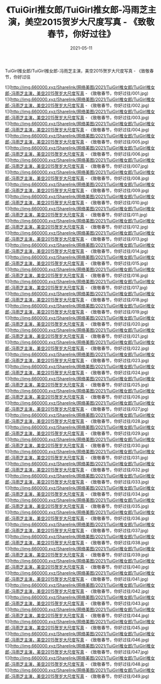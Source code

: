 ﻿---
layout: post
title:  《TuiGirl推女郎/TuiGirl推女郎-冯雨芝主演，美空2015贺岁大尺度写真 - 《致敬春节，你好过往》
date:   2021-05-11
img: http://img.660000.xyz/Sharelink/网络美图/2021/TuiGirl推女郎/TuiGirl推女郎-冯雨芝主演，美空2015贺岁大尺度写真 - 《致敬春节，你好过往/000.jpg
categories: [美女, 清纯, 唯美]
---

TuiGirl推女郎/TuiGirl推女郎-冯雨芝主演，美空2015贺岁大尺度写真 - 《致敬春节，你好过往

 ![](http://img.660000.xyz/Sharelink/网络美图/2021/TuiGirl推女郎/TuiGirl推女郎-冯雨芝主演，美空2015贺岁大尺度写真 - 《致敬春节，你好过往/001.jpg) <br>![](http://img.660000.xyz/Sharelink/网络美图/2021/TuiGirl推女郎/TuiGirl推女郎-冯雨芝主演，美空2015贺岁大尺度写真 - 《致敬春节，你好过往/002.jpg) <br>![](http://img.660000.xyz/Sharelink/网络美图/2021/TuiGirl推女郎/TuiGirl推女郎-冯雨芝主演，美空2015贺岁大尺度写真 - 《致敬春节，你好过往/003.jpg) <br>![](http://img.660000.xyz/Sharelink/网络美图/2021/TuiGirl推女郎/TuiGirl推女郎-冯雨芝主演，美空2015贺岁大尺度写真 - 《致敬春节，你好过往/004.jpg) <br>![](http://img.660000.xyz/Sharelink/网络美图/2021/TuiGirl推女郎/TuiGirl推女郎-冯雨芝主演，美空2015贺岁大尺度写真 - 《致敬春节，你好过往/005.jpg) <br>![](http://img.660000.xyz/Sharelink/网络美图/2021/TuiGirl推女郎/TuiGirl推女郎-冯雨芝主演，美空2015贺岁大尺度写真 - 《致敬春节，你好过往/006.jpg) <br>![](http://img.660000.xyz/Sharelink/网络美图/2021/TuiGirl推女郎/TuiGirl推女郎-冯雨芝主演，美空2015贺岁大尺度写真 - 《致敬春节，你好过往/007.jpg) <br>![](http://img.660000.xyz/Sharelink/网络美图/2021/TuiGirl推女郎/TuiGirl推女郎-冯雨芝主演，美空2015贺岁大尺度写真 - 《致敬春节，你好过往/008.jpg) <br>![](http://img.660000.xyz/Sharelink/网络美图/2021/TuiGirl推女郎/TuiGirl推女郎-冯雨芝主演，美空2015贺岁大尺度写真 - 《致敬春节，你好过往/009.jpg) <br>![](http://img.660000.xyz/Sharelink/网络美图/2021/TuiGirl推女郎/TuiGirl推女郎-冯雨芝主演，美空2015贺岁大尺度写真 - 《致敬春节，你好过往/010.jpg) <br>![](http://img.660000.xyz/Sharelink/网络美图/2021/TuiGirl推女郎/TuiGirl推女郎-冯雨芝主演，美空2015贺岁大尺度写真 - 《致敬春节，你好过往/011.jpg) <br>![](http://img.660000.xyz/Sharelink/网络美图/2021/TuiGirl推女郎/TuiGirl推女郎-冯雨芝主演，美空2015贺岁大尺度写真 - 《致敬春节，你好过往/012.jpg) <br>![](http://img.660000.xyz/Sharelink/网络美图/2021/TuiGirl推女郎/TuiGirl推女郎-冯雨芝主演，美空2015贺岁大尺度写真 - 《致敬春节，你好过往/013.jpg) <br>![](http://img.660000.xyz/Sharelink/网络美图/2021/TuiGirl推女郎/TuiGirl推女郎-冯雨芝主演，美空2015贺岁大尺度写真 - 《致敬春节，你好过往/014.jpg) <br>![](http://img.660000.xyz/Sharelink/网络美图/2021/TuiGirl推女郎/TuiGirl推女郎-冯雨芝主演，美空2015贺岁大尺度写真 - 《致敬春节，你好过往/015.jpg) <br>![](http://img.660000.xyz/Sharelink/网络美图/2021/TuiGirl推女郎/TuiGirl推女郎-冯雨芝主演，美空2015贺岁大尺度写真 - 《致敬春节，你好过往/016.jpg) <br>![](http://img.660000.xyz/Sharelink/网络美图/2021/TuiGirl推女郎/TuiGirl推女郎-冯雨芝主演，美空2015贺岁大尺度写真 - 《致敬春节，你好过往/017.jpg) <br>![](http://img.660000.xyz/Sharelink/网络美图/2021/TuiGirl推女郎/TuiGirl推女郎-冯雨芝主演，美空2015贺岁大尺度写真 - 《致敬春节，你好过往/018.jpg) <br>![](http://img.660000.xyz/Sharelink/网络美图/2021/TuiGirl推女郎/TuiGirl推女郎-冯雨芝主演，美空2015贺岁大尺度写真 - 《致敬春节，你好过往/019.jpg) <br>![](http://img.660000.xyz/Sharelink/网络美图/2021/TuiGirl推女郎/TuiGirl推女郎-冯雨芝主演，美空2015贺岁大尺度写真 - 《致敬春节，你好过往/020.jpg) <br>![](http://img.660000.xyz/Sharelink/网络美图/2021/TuiGirl推女郎/TuiGirl推女郎-冯雨芝主演，美空2015贺岁大尺度写真 - 《致敬春节，你好过往/021.jpg) <br>![](http://img.660000.xyz/Sharelink/网络美图/2021/TuiGirl推女郎/TuiGirl推女郎-冯雨芝主演，美空2015贺岁大尺度写真 - 《致敬春节，你好过往/022.jpg) <br>![](http://img.660000.xyz/Sharelink/网络美图/2021/TuiGirl推女郎/TuiGirl推女郎-冯雨芝主演，美空2015贺岁大尺度写真 - 《致敬春节，你好过往/023.jpg) <br>![](http://img.660000.xyz/Sharelink/网络美图/2021/TuiGirl推女郎/TuiGirl推女郎-冯雨芝主演，美空2015贺岁大尺度写真 - 《致敬春节，你好过往/024.jpg) <br>![](http://img.660000.xyz/Sharelink/网络美图/2021/TuiGirl推女郎/TuiGirl推女郎-冯雨芝主演，美空2015贺岁大尺度写真 - 《致敬春节，你好过往/025.jpg) <br>![](http://img.660000.xyz/Sharelink/网络美图/2021/TuiGirl推女郎/TuiGirl推女郎-冯雨芝主演，美空2015贺岁大尺度写真 - 《致敬春节，你好过往/026.jpg) <br>![](http://img.660000.xyz/Sharelink/网络美图/2021/TuiGirl推女郎/TuiGirl推女郎-冯雨芝主演，美空2015贺岁大尺度写真 - 《致敬春节，你好过往/027.jpg) <br>![](http://img.660000.xyz/Sharelink/网络美图/2021/TuiGirl推女郎/TuiGirl推女郎-冯雨芝主演，美空2015贺岁大尺度写真 - 《致敬春节，你好过往/028.jpg) <br>![](http://img.660000.xyz/Sharelink/网络美图/2021/TuiGirl推女郎/TuiGirl推女郎-冯雨芝主演，美空2015贺岁大尺度写真 - 《致敬春节，你好过往/029.jpg) <br>![](http://img.660000.xyz/Sharelink/网络美图/2021/TuiGirl推女郎/TuiGirl推女郎-冯雨芝主演，美空2015贺岁大尺度写真 - 《致敬春节，你好过往/030.jpg) <br>![](http://img.660000.xyz/Sharelink/网络美图/2021/TuiGirl推女郎/TuiGirl推女郎-冯雨芝主演，美空2015贺岁大尺度写真 - 《致敬春节，你好过往/031.jpg) <br>![](http://img.660000.xyz/Sharelink/网络美图/2021/TuiGirl推女郎/TuiGirl推女郎-冯雨芝主演，美空2015贺岁大尺度写真 - 《致敬春节，你好过往/032.jpg) <br>![](http://img.660000.xyz/Sharelink/网络美图/2021/TuiGirl推女郎/TuiGirl推女郎-冯雨芝主演，美空2015贺岁大尺度写真 - 《致敬春节，你好过往/033.jpg) <br>![](http://img.660000.xyz/Sharelink/网络美图/2021/TuiGirl推女郎/TuiGirl推女郎-冯雨芝主演，美空2015贺岁大尺度写真 - 《致敬春节，你好过往/034.jpg) <br>![](http://img.660000.xyz/Sharelink/网络美图/2021/TuiGirl推女郎/TuiGirl推女郎-冯雨芝主演，美空2015贺岁大尺度写真 - 《致敬春节，你好过往/035.jpg) <br>![](http://img.660000.xyz/Sharelink/网络美图/2021/TuiGirl推女郎/TuiGirl推女郎-冯雨芝主演，美空2015贺岁大尺度写真 - 《致敬春节，你好过往/036.jpg) <br>![](http://img.660000.xyz/Sharelink/网络美图/2021/TuiGirl推女郎/TuiGirl推女郎-冯雨芝主演，美空2015贺岁大尺度写真 - 《致敬春节，你好过往/037.jpg) <br>![](http://img.660000.xyz/Sharelink/网络美图/2021/TuiGirl推女郎/TuiGirl推女郎-冯雨芝主演，美空2015贺岁大尺度写真 - 《致敬春节，你好过往/038.jpg) <br>![](http://img.660000.xyz/Sharelink/网络美图/2021/TuiGirl推女郎/TuiGirl推女郎-冯雨芝主演，美空2015贺岁大尺度写真 - 《致敬春节，你好过往/039.jpg) <br>![](http://img.660000.xyz/Sharelink/网络美图/2021/TuiGirl推女郎/TuiGirl推女郎-冯雨芝主演，美空2015贺岁大尺度写真 - 《致敬春节，你好过往/040.jpg) <br>![](http://img.660000.xyz/Sharelink/网络美图/2021/TuiGirl推女郎/TuiGirl推女郎-冯雨芝主演，美空2015贺岁大尺度写真 - 《致敬春节，你好过往/041.jpg) <br>![](http://img.660000.xyz/Sharelink/网络美图/2021/TuiGirl推女郎/TuiGirl推女郎-冯雨芝主演，美空2015贺岁大尺度写真 - 《致敬春节，你好过往/042.jpg) <br>![](http://img.660000.xyz/Sharelink/网络美图/2021/TuiGirl推女郎/TuiGirl推女郎-冯雨芝主演，美空2015贺岁大尺度写真 - 《致敬春节，你好过往/043.jpg) <br>![](http://img.660000.xyz/Sharelink/网络美图/2021/TuiGirl推女郎/TuiGirl推女郎-冯雨芝主演，美空2015贺岁大尺度写真 - 《致敬春节，你好过往/044.jpg) <br>![](http://img.660000.xyz/Sharelink/网络美图/2021/TuiGirl推女郎/TuiGirl推女郎-冯雨芝主演，美空2015贺岁大尺度写真 - 《致敬春节，你好过往/045.jpg) <br>![](http://img.660000.xyz/Sharelink/网络美图/2021/TuiGirl推女郎/TuiGirl推女郎-冯雨芝主演，美空2015贺岁大尺度写真 - 《致敬春节，你好过往/046.jpg) <br>![](http://img.660000.xyz/Sharelink/网络美图/2021/TuiGirl推女郎/TuiGirl推女郎-冯雨芝主演，美空2015贺岁大尺度写真 - 《致敬春节，你好过往/047.jpg) <br>![](http://img.660000.xyz/Sharelink/网络美图/2021/TuiGirl推女郎/TuiGirl推女郎-冯雨芝主演，美空2015贺岁大尺度写真 - 《致敬春节，你好过往/048.jpg) <br>![](http://img.660000.xyz/Sharelink/网络美图/2021/TuiGirl推女郎/TuiGirl推女郎-冯雨芝主演，美空2015贺岁大尺度写真 - 《致敬春节，你好过往/049.jpg) <br>